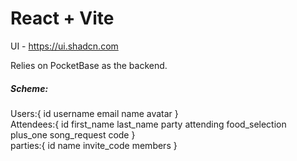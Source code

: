 # React + Vite

<span>UI - https://ui.shadcn.com</span>

<span>Relies on PocketBase as the backend.</span>

<h5>Scheme:</h5>
Users:{
id
username
email
name
avatar
}
<br>
Attendees:{
id
first_name
last_name
party
attending
food_selection
plus_one
song_request
code
}
<br>
parties:{
id
name
invite_code
members
}
